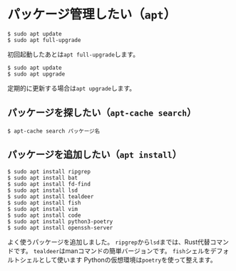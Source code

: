 ```{tags} raspi, apt
```

# パッケージ管理したい（``apt``）

```console
$ sudo apt update
$ sudo apt full-upgrade
```

初回起動したあとは``apt full-upgrade``します。

```console
$ sudo apt update
$ sudo apt upgrade
```

定期的に更新する場合は``apt upgrade``します。

## パッケージを探したい（``apt-cache search``）

```console
$ apt-cache search パッケージ名
```

## パッケージを追加したい（``apt install``）

```console
$ sudo apt install ripgrep
$ sudo apt install bat
$ sudo apt install fd-find
$ sudo apt install lsd
$ sudo apt install tealdeer
$ sudo apt install fish
$ sudo apt install vim
$ sudo apt install code
$ sudo apt install python3-poetry
$ sudo apt install openssh-server
```

よく使うパッケージを追加しました。
``ripgrep``から``lsd``までは、Rust代替コマンドです。
``tealdeer``はmanコマンドの簡単バージョンです。
``fish``シェルをデフォルトシェルとして使います
Pythonの仮想環境は``poetry``を使って整えます。
